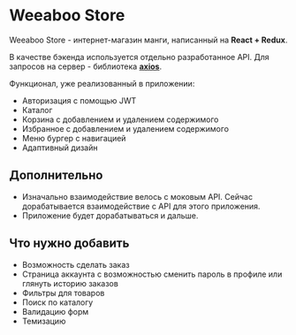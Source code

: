 # Weeaboo Store

Weeaboo Store - интернет-магазин манги, написанный на __React + Redux__.

В качестве бэкенда используется отдельно разработанное API. Для запросов на сервер - библиотека __[axios](https://www.npmjs.com/package/axios)__.

Функционал, уже реализованный в приложении:
* Авторизация с помощью JWT
* Каталог
* Корзина с добавлением и удалением содержимого
* Избранное с добавлением и удалением содержимого
* Меню бургер с навигацией
* Адаптивный дизайн

## Дополнительно
* Изначально взаимодействие велось с моковым API. Сейчас дорабатывается взаимодействие с API для этого приложения.
* Приложение будет дорабатываться и дальше.

## Что нужно добавить
* Возможность сделать заказ
* Страница аккаунта с возможностью сменить пароль в профиле или глянуть историю заказов
* Фильтры для товаров
* Поиск по каталогу
* Валидацию форм
* Темизацию